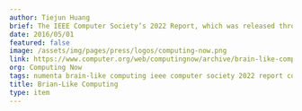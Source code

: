 ```yaml
---
author: Tiejun Huang
brief: The IEEE Computer Society’s 2022 Report, which was released through the Computing Now site in 2014, presents insights from tech leaders to explore what our world might look like in 2022. Among its findings, the report predicts an integrated network of smart devices, which it calls “seamless intelligence,” that will be able to directly interface with our brain waves.
date: 2016/05/01
featured: false
image: /assets/img/pages/press/logos/computing-now.png
link: https://www.computer.org/web/computingnow/archive/brain-like-computing-may-2016
org: Computing Now
tags: numenta brain-like computing ieee computer society 2022 report computing now smart devices seamless intelligence brain waves
title: Brian-Like Computing
type: item
---
```

